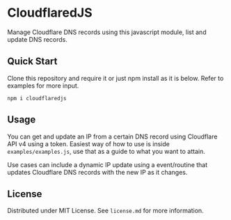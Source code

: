 # CloudflaredJS

Manage Cloudflare DNS records using this javascript module, list and update DNS records.

## Quick Start

Clone this repository and require it or just npm install as it is below. Refer to examples for more input.

```
npm i cloudflaredjs
```

## Usage

You can get and update an IP from a certain DNS record using Cloudflare API v4 using a token. Easiest way of how to use is inside `examples/examples.js`, use that as a guide to what you want to attain.

Use cases can include a dynamic IP update using a event/routine that updates Cloudflare DNS records with the new IP as it changes.

## License

Distributed under MIT License. See `license.md` for more information.
